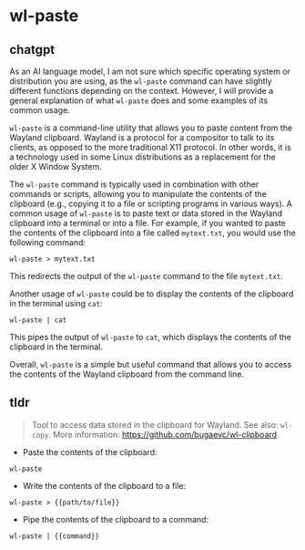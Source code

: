 # wl-paste 
## chatgpt 
As an AI language model, I am not sure which specific operating system or distribution you are using, as the `wl-paste` command can have slightly different functions depending on the context. However, I will provide a general explanation of what `wl-paste` does and some examples of its common usage. 

`wl-paste` is a command-line utility that allows you to paste content from the Wayland clipboard. Wayland is a protocol for a compositor to talk to its clients, as opposed to the more traditional X11 protocol. In other words, it is a technology used in some Linux distributions as a replacement for the older X Window System. 

The `wl-paste` command is typically used in combination with other commands or scripts, allowing you to manipulate the contents of the clipboard (e.g., copying it to a file or scripting programs in various ways). A common usage of `wl-paste` is to paste text or data stored in the Wayland clipboard into a terminal or into a file. For example, if you wanted to paste the contents of the clipboard into a file called `mytext.txt`, you would use the following command:

```
wl-paste > mytext.txt
```

This redirects the output of the `wl-paste` command to the file `mytext.txt`.

Another usage of `wl-paste` could be to display the contents of the clipboard in the terminal using `cat`:

```
wl-paste | cat
```

This pipes the output of `wl-paste` to `cat`, which displays the contents of the clipboard in the terminal.

Overall, `wl-paste` is a simple but useful command that allows you to access the contents of the Wayland clipboard from the command line. 

## tldr 
 
> Tool to access data stored in the clipboard for Wayland.
> See also: `wl-copy`.
> More information: <https://github.com/bugaevc/wl-clipboard>.

- Paste the contents of the clipboard:

`wl-paste`

- Write the contents of the clipboard to a file:

`wl-paste > {{path/to/file}}`

- Pipe the contents of the clipboard to a command:

`wl-paste | {{command}}`
